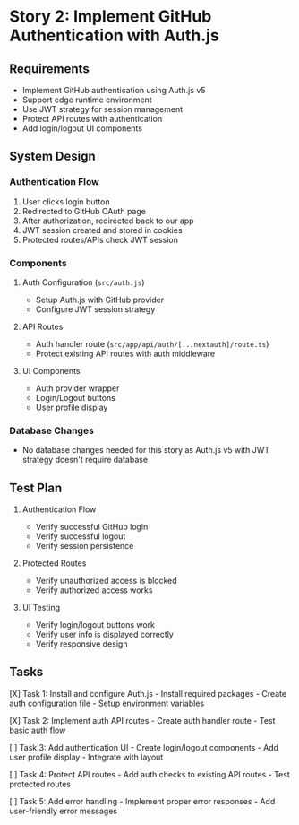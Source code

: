 # Story 2: Implement GitHub Authentication with Auth.js

## Requirements
- Implement GitHub authentication using Auth.js v5
- Support edge runtime environment
- Use JWT strategy for session management
- Protect API routes with authentication
- Add login/logout UI components

## System Design

### Authentication Flow
1. User clicks login button
2. Redirected to GitHub OAuth page
3. After authorization, redirected back to our app
4. JWT session created and stored in cookies
5. Protected routes/APIs check JWT session

### Components
1. Auth Configuration (`src/auth.js`)
   - Setup Auth.js with GitHub provider
   - Configure JWT session strategy

2. API Routes
   - Auth handler route (`src/app/api/auth/[...nextauth]/route.ts`)
   - Protect existing API routes with auth middleware

3. UI Components
   - Auth provider wrapper
   - Login/Logout buttons
   - User profile display

### Database Changes
- No database changes needed for this story as Auth.js v5 with JWT strategy doesn't require database

## Test Plan
1. Authentication Flow
   - Verify successful GitHub login
   - Verify successful logout
   - Verify session persistence

2. Protected Routes
   - Verify unauthorized access is blocked
   - Verify authorized access works

3. UI Testing
   - Verify login/logout buttons work
   - Verify user info is displayed correctly
   - Verify responsive design

## Tasks
[X] Task 1: Install and configure Auth.js
    - Install required packages
    - Create auth configuration file
    - Setup environment variables

[X] Task 2: Implement auth API routes
    - Create auth handler route
    - Test basic auth flow

[ ] Task 3: Add authentication UI
    - Create login/logout components
    - Add user profile display
    - Integrate with layout

[ ] Task 4: Protect API routes
    - Add auth checks to existing API routes
    - Test protected routes

[ ] Task 5: Add error handling
    - Implement proper error responses
    - Add user-friendly error messages